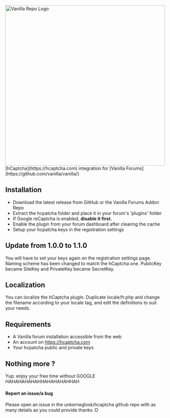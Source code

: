 <img src="https://assets-global.website-files.com/5c73e7ea3f8bb2a85d2781db/5c73e7ea3f8bb23b4c278261_hcaptcha-logo-landscape.svg" alt="Vanilla Repo Logo" width=500/>
[hCaptcha](https://hcaptcha.com) integration for [Vanilla Forums](https://github.com/vanilla/vanilla/)

## Installation
* Download the latest release from GitHub or the Vanilla Forums Addon Repo
* Extract the hcpatcha folder and place it in your forum's 'plugins' folder
* If Google reCaptcha is enabled, **disable it first.**
* Enable the plugin from your forum dashboard after clearing the cache
* Setup your hcpatcha keys in the registration settings

## Update from 1.0.0 to 1.1.0
You will have to set your keys again on the registration settings page. 
Naming scheme has been changed to match the hCaptcha one. 
PublicKey became SiteKey and PrivateKey became SecretKey.

## Localization 
You can localize the hCaptcha plugin. Duplicate locale/fr.php and change the filename according to your locale tag, and edit the definitions to suit your needs. 

## Requirements
* A Vanilla forum installation accessible from the web
* An account on https://hcaptcha.com 
* Your hcpatcha public and private keys

## Nothing more ?
Yup: enjoy your free time without GOOGLE HAHAHAHAHAHHAHAHAHAHHAH

#### Report an issue/a bug
Please open an issue in the unkorneglosk/hcaptcha github repo with as many details as you could provide thanks :D
